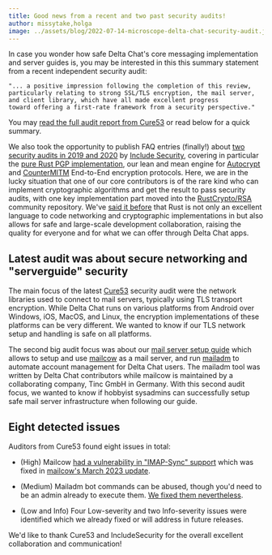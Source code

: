 ```yaml
---
title: Good news from a recent and two past security audits!
author: missytake,holga
image: ../assets/blog/2022-07-14-microscope-delta-chat-security-audit.jpg
---
```


In case you wonder how safe Delta Chat's core messaging implementation and server guides is, 
you may be interested in this this summary statement from a recent independent security audit: 

    "... a positive impression following the completion of this review, 
    particularly relating to strong SSL/TLS encryption, the mail server, 
    and client library, which have all made excellent progress 
    toward offering a first-rate framework from a security perspective."

You may [read the full audit report from Cure53](../assets/blog/MER-01-report.pdf)
or read below for a quick summary. 

We also took the opportunity to publish FAQ entries (finally!) about [two security audits in 2019 and 2020](help#was-delta-chat-independently-audited-for-security-vulnerabilities) by [Include Security](https://includesecurity.com), 
covering in particular the [pure Rust PGP implementation](https://crates.io/crates/pgp), 
our lean and mean engine for [Autocrypt](https://autocrypt.org) 
and [CounterMITM](https://countermitm.readthedocs.io/en/latest/new.html) 
End-to-End encryption protocols. 
Here, we are in the lucky situation that one of our core contributors is of the rare kind
who can implement cryptographic algorithms and get the result to pass security audits, 
with one key implementation part moved into the [RustCrypto/RSA](https://github.com/RustCrypto/RSA)
community repository. 
We've [said it before](https://delta.chat/en/2022-12-15-uidevjob#our-rust-core-architecture-tm-and-its-ui-bindings) 
that Rust is not only an excellent language to code networking and cryptographic implementations in
but also allows for safe and large-scale development collaboration, 
raising the quality for everyone and for what we can offer through Delta Chat apps. 

## Latest audit was about secure networking and "serverguide" security

The main focus of the latest [Cure53](https://cure53.de) security audit
were the network libraries used to connect to mail servers,
typically using TLS transport encryption.
While Delta Chat runs on various platforms
from Android over Windows, iOS, MacOS, and Linux,
the encryption implementations of these platforms can be very different.
We wanted to know if our TLS network setup and handling is safe on all platforms. 

The second big audit focus was about our [mail server setup guide](serverguide)
which allows to setup and use [mailcow](https://mailcow.email) as a mail server,
and run [mailadm](https://mailadm.readthedocs.io) to automate account management for Delta Chat users.
The mailadm tool was written by Delta Chat contributors while mailcow is maintained by 
a collaborating company, Tinc GmbH in Germany. 
With this second audit focus, we wanted to know if hobbyist sysadmins 
can successfully setup safe mail server infrastructure when following our guide.

## Eight detected issues

Auditors from Cure53 found eight issues in total: 

- (High) Mailcow [had a vulnerability in "IMAP-Sync" support](https://github.com/mailcow/mailcow-dockerized/security/advisories/GHSA-3j2f-wf52-cjg7)
  which was fixed in [mailcow's March 2023 update](https://github.com/mailcow/mailcow-dockerized/releases/tag/2023-03).

- (Medium) Mailadm bot commands can be abused, 
  though you'd need to be an admin already to execute them.
  [We fixed them nevertheless](https://github.com/deltachat/mailadm/pull/110). 

- (Low and Info) Four Low-severity and two Info-severity issues were identified 
  which we already fixed or will address in future releases. 

We'd like to thank Cure53 and IncludeSecurity for the overall excellent collaboration and communication!
